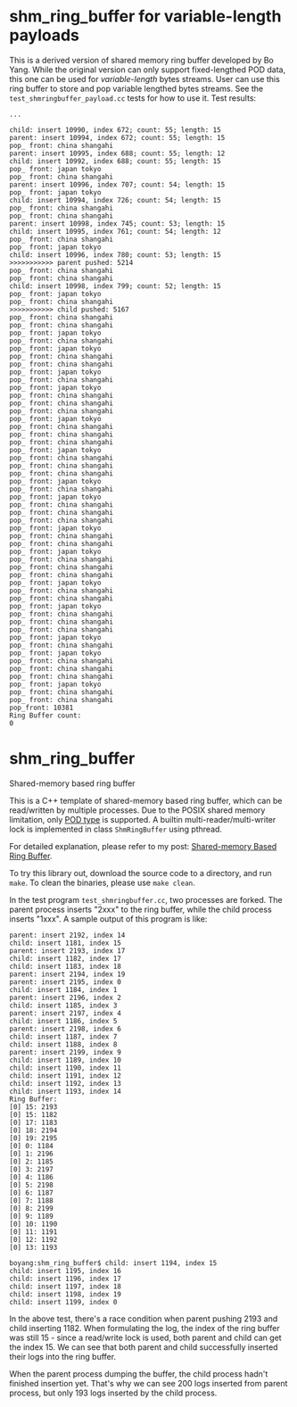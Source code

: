 # shm_ring_buffer for variable-length payloads

This is a derived version of shared memory ring buffer developed by Bo Yang. While the original version can only support fixed-lengthed POD data, this one can be used for *variable-length* bytes streams. User can use this ring buffer to store and pop variable lengthed bytes streams. See the `test_shmringbuffer_payload.cc` tests for how to use it. Test results:

```
...

child: insert 10990, index 672; count: 55; length: 15
parent: insert 10994, index 672; count: 55; length: 15
pop_ front: china shangahi
parent: insert 10995, index 688; count: 55; length: 12
child: insert 10992, index 688; count: 55; length: 15
pop_ front: japan tokyo
pop_ front: china shangahi
parent: insert 10996, index 707; count: 54; length: 15
pop_ front: japan tokyo
child: insert 10994, index 726; count: 54; length: 15
pop_ front: china shangahi
pop_ front: china shangahi
parent: insert 10998, index 745; count: 53; length: 15
child: insert 10995, index 761; count: 54; length: 12
pop_ front: china shangahi
pop_ front: japan tokyo
child: insert 10996, index 780; count: 53; length: 15
>>>>>>>>>>> parent pushed: 5214
pop_ front: china shangahi
pop_ front: china shangahi
child: insert 10998, index 799; count: 52; length: 15
pop_ front: japan tokyo
pop_ front: china shangahi
>>>>>>>>>>> child pushed: 5167
pop_ front: china shangahi
pop_ front: china shangahi
pop_ front: japan tokyo
pop_ front: china shangahi
pop_ front: japan tokyo
pop_ front: china shangahi
pop_ front: china shangahi
pop_ front: japan tokyo
pop_ front: china shangahi
pop_ front: japan tokyo
pop_ front: china shangahi
pop_ front: china shangahi
pop_ front: china shangahi
pop_ front: japan tokyo
pop_ front: china shangahi
pop_ front: china shangahi
pop_ front: china shangahi
pop_ front: japan tokyo
pop_ front: china shangahi
pop_ front: china shangahi
pop_ front: china shangahi
pop_ front: japan tokyo
pop_ front: china shangahi
pop_ front: japan tokyo
pop_ front: china shangahi
pop_ front: china shangahi
pop_ front: china shangahi
pop_ front: japan tokyo
pop_ front: china shangahi
pop_ front: china shangahi
pop_ front: japan tokyo
pop_ front: china shangahi
pop_ front: china shangahi
pop_ front: china shangahi
pop_ front: japan tokyo
pop_ front: china shangahi
pop_ front: china shangahi
pop_ front: japan tokyo
pop_ front: china shangahi
pop_ front: china shangahi
pop_ front: china shangahi
pop_ front: japan tokyo
pop_ front: china shangahi
pop_ front: japan tokyo
pop_ front: china shangahi
pop_ front: china shangahi
pop_ front: china shangahi
pop_ front: japan tokyo
pop_ front: china shangahi
pop_ front: china shangahi
pop_front: 10381
Ring Buffer count:
0
```

# shm_ring_buffer
Shared-memory based ring buffer

This is a C++ template of shared-memory based ring buffer, which can be read/written by multiple processes. Due to the POSIX shared memory limitation, only [POD type](http://en.cppreference.com/w/cpp/concept/PODType) is supported. A builtin multi-reader/multi-writer lock is implemented in class `ShmRingBuffer` using pthread.

For detailed explanation, please refer to my post: [Shared-memory Based Ring Buffer](http://www.bo-yang.net/2016/07/27/shared-memory-ring-buffer).

To try this library out, download the source code to a directory, and run `make`. To clean the binaries, please use `make clean`.

In the test program `test_shmringbuffer.cc`, two processes are forked. The parent process inserts "2xxx" to the ring buffer, while the child process inserts "1xxx". A sample output of this program is like:

```
parent: insert 2192, index 14
child: insert 1181, index 15
parent: insert 2193, index 17
child: insert 1182, index 17
child: insert 1183, index 18
parent: insert 2194, index 19
parent: insert 2195, index 0
child: insert 1184, index 1
parent: insert 2196, index 2
child: insert 1185, index 3
parent: insert 2197, index 4
child: insert 1186, index 5
parent: insert 2198, index 6
child: insert 1187, index 7
child: insert 1188, index 8
parent: insert 2199, index 9
child: insert 1189, index 10
child: insert 1190, index 11
child: insert 1191, index 12
child: insert 1192, index 13
child: insert 1193, index 14
Ring Buffer:
[0] 15: 2193
[0] 15: 1182
[0] 17: 1183
[0] 18: 2194
[0] 19: 2195
[0] 0: 1184
[0] 1: 2196
[0] 2: 1185
[0] 3: 2197
[0] 4: 1186
[0] 5: 2198
[0] 6: 1187
[0] 7: 1188
[0] 8: 2199
[0] 9: 1189
[0] 10: 1190
[0] 11: 1191
[0] 12: 1192
[0] 13: 1193

boyang:shm_ring_buffer$ child: insert 1194, index 15
child: insert 1195, index 16
child: insert 1196, index 17
child: insert 1197, index 18
child: insert 1198, index 19
child: insert 1199, index 0
```

In the above test, there's a race condition when parent pushing 2193 and child inserting 1182. When formulating the log, the index of the ring buffer was still 15 - since a read/write lock is used, both parent and child can get the index 15. We can see that both parent and child successfully inserted their logs into the ring buffer.

When the parent process dumping the buffer, the child process hadn't finished insertion yet. That's why we can see 200 logs inserted from parent process, but only 193 logs inserted by the child process.
